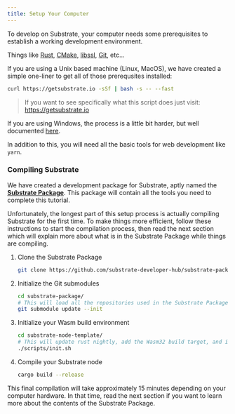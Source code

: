 ```yaml
---
title: Setup Your Computer
---
```


To develop on Substrate, your computer needs some prerequisites to establish a working development environment.

Things like [Rust](https://www.rust-lang.org/tools/install), [CMake](https://cmake.org/install/), [libssl](https://wiki.openssl.org/index.php/Libssl_API), [Git](https://git-scm.com/book/en/v2/Getting-Started-Installing-Git), etc...

If you are using a Unix based machine (Linux, MacOS), we have created a simple one-liner to get all of those prerequsites installed:


```bash
curl https://getsubstrate.io -sSf | bash -s -- --fast
```

> If you want to see specifically what this script does just visit: https://getsubstrate.io


If you are using Windows, the process is a little bit harder, but well documented [here](https://substrate.dev/docs/en/getting-started/installing-substrate#windows).

In addition to this, you will need all the basic tools for web development like `yarn`.

### Compiling Substrate

We have created a development package for Substrate, aptly named the [**Substrate Package**](https://github.com/substrate-developer-hub/substrate-package). This package will contain all the tools you need to complete this tutorial.

Unfortunately, the longest part of this setup process is actually compiling Substrate for the first time. To make things more efficient, follow these instructions to start the compilation process, then read the next section which will explain more about what is in the Substrate Package while things are compiling.

1. Clone the Substrate Package

    ```bash
    git clone https://github.com/substrate-developer-hub/substrate-package
    ```
2. Initialize the Git submodules

    ```bash
    cd substrate-package/
    # This will load all the repositories used in the Substrate Package
    git submodule update --init
    ```

3. Initialize your Wasm build environment

    ```bash
    cd substrate-node-template/
    # This will update rust nightly, add the Wasm32 build target, and install wasm-gc
    ./scripts/init.sh
    ```

4. Compile your Substrate node

    ```bash
    cargo build --release
    ```

This final compilation will take approximately 15 minutes depending on your computer hardware. In that time, read the next section if you want to learn more about the contents of the Substrate Package.

